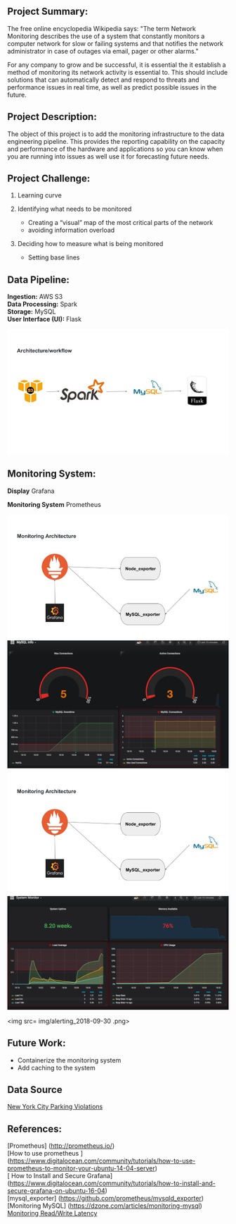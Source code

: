 
## Project Summary:
The free online encyclopedia Wikipedia says:
"The term Network Monitoring describes the use of a system that constantly monitors a computer network for slow or failing systems and that notifies the network administrator in case of outages via email, pager or other alarms."

For any company to grow and be successful, it is essential the it  establish a method of monitoring its network activity is essential to. This should include solutions that can automatically detect and respond to threats and performance issues in real time, as well as predict possible issues in the future.


## Project Description:
The object of this project is to add the monitoring infrastructure to the data engineering pipeline.  This provides the reporting capability on the capacity and performance of the hardware and applications so you can know when you are running into issues as well use it for forecasting future needs.

## Project Challenge:
1. Learning curve

2. Identifying what needs to be monitored
    * Creating a “visual” map of the most critical parts of the network
    * avoiding information overload

3. Deciding how to measure what is being monitored
   * Setting base lines

## Data Pipeline:   

__Ingestion:__ AWS S3    
__Data Processing:__ Spark   
__Storage:__ MySQL    
__User Interface (UI):__ Flask    


<img src= img/architecture.jpg>

## Monitoring System:

__Display__ Grafana       

__Monitoring System__ Prometheus    

<img src= img/monitor_sys.jpg>

<img src= img/connections_2018-09-30.png>

<img src= img/monitor_sys.jpg>


<img src= img/system_use_2018-09-30.png>


<img src= img/alerting_2018-09-30 .png>






## Future Work:
* Containerize the monitoring system
* Add caching to the system

## Data Source

[New York City Parking Violations](https://data.cityofnewyork.us/City-Government/Parking-Violations-Issued-Fiscal-Year-2014-August-/jt7v-77mi)

## References:
[Prometheus] (http://prometheus.io/)    
[How to use prometheus ] (https://www.digitalocean.com/community/tutorials/how-to-use-prometheus-to-monitor-your-ubuntu-14-04-server)     
[ How to Install and Secure Grafana] (https://www.digitalocean.com/community/tutorials/how-to-install-and-secure-grafana-on-ubuntu-16-04)      
[mysql_exporter] (https://github.com/prometheus/mysqld_exporter)      
[Monitoring MySQL] (https://dzone.com/articles/monitoring-mysql)       
[Monitoring Read/Write Latency](https://sqlperformance.com/2015/03/io-subsystem/monitoring-read-write-latency)
